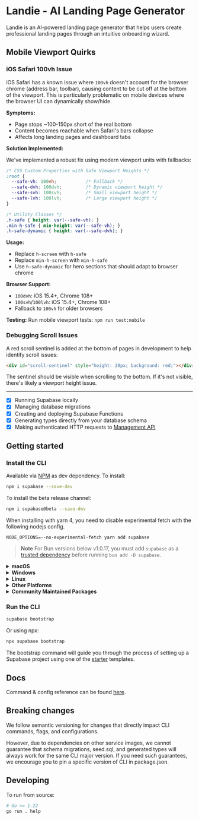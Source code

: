 # Landie - AI Landing Page Generator

Landie is an AI-powered landing page generator that helps users create professional landing pages through an intuitive onboarding wizard.

## Mobile Viewport Quirks

### iOS Safari 100vh Issue

iOS Safari has a known issue where `100vh` doesn't account for the browser chrome (address bar, toolbar), causing content to be cut off at the bottom of the viewport. This is particularly problematic on mobile devices where the browser UI can dynamically show/hide.

**Symptoms:**
- Page stops ~100-150px short of the real bottom
- Content becomes reachable when Safari's bars collapse
- Affects long landing pages and dashboard tabs

**Solution Implemented:**

We've implemented a robust fix using modern viewport units with fallbacks:

```css
/* CSS Custom Properties with Safe Viewport Heights */
:root {
  --safe-vh: 100vh;           /* Fallback */
  --safe-dvh: 100dvh;         /* Dynamic viewport height */
  --safe-svh: 100svh;         /* Small viewport height */
  --safe-lvh: 100lvh;         /* Large viewport height */
}

/* Utility Classes */
.h-safe { height: var(--safe-vh); }
.min-h-safe { min-height: var(--safe-vh); }
.h-safe-dynamic { height: var(--safe-dvh); }
```

**Usage:**
- Replace `h-screen` with `h-safe`
- Replace `min-h-screen` with `min-h-safe`
- Use `h-safe-dynamic` for hero sections that should adapt to browser chrome

**Browser Support:**
- `100dvh`: iOS 15.4+, Chrome 108+
- `100svh`/`100lvh`: iOS 15.4+, Chrome 108+
- Fallback to `100vh` for older browsers

**Testing:**
Run mobile viewport tests: `npm run test:mobile`

### Debugging Scroll Issues

A red scroll sentinel is added at the bottom of pages in development to help identify scroll issues:

```html
<div id="scroll-sentinel" style="height: 20px; background: red;"></div>
```

The sentinel should be visible when scrolling to the bottom. If it's not visible, there's likely a viewport height issue.

---

- [x] Running Supabase locally
- [x] Managing database migrations
- [x] Creating and deploying Supabase Functions
- [x] Generating types directly from your database schema
- [x] Making authenticated HTTP requests to [Management API](https://supabase.com/docs/reference/api/introduction)

## Getting started

### Install the CLI

Available via [NPM](https://www.npmjs.com) as dev dependency. To install:

```bash
npm i supabase --save-dev
```

To install the beta release channel:

```bash
npm i supabase@beta --save-dev
```

When installing with yarn 4, you need to disable experimental fetch with the following nodejs config.

```
NODE_OPTIONS=--no-experimental-fetch yarn add supabase
```

> **Note**
For Bun versions below v1.0.17, you must add `supabase` as a [trusted dependency](https://bun.sh/guides/install/trusted) before running `bun add -D supabase`.

<details>
  <summary><b>macOS</b></summary>

  Available via [Homebrew](https://brew.sh). To install:

  ```sh
  brew install supabase/tap/supabase
  ```

  To install the beta release channel:
  
  ```sh
  brew install supabase/tap/supabase-beta
  brew link --overwrite supabase-beta
  ```
  
  To upgrade:

  ```sh
  brew upgrade supabase
  ```
</details>

<details>
  <summary><b>Windows</b></summary>

  Available via [Scoop](https://scoop.sh). To install:

  ```powershell
  scoop bucket add supabase https://github.com/supabase/scoop-bucket.git
  scoop install supabase
  ```

  To upgrade:

  ```powershell
  scoop update supabase
  ```
</details>

<details>
  <summary><b>Linux</b></summary>

  Available via [Homebrew](https://brew.sh) and Linux packages.

  #### via Homebrew

  To install:

  ```sh
  brew install supabase/tap/supabase
  ```

  To upgrade:

  ```sh
  brew upgrade supabase
  ```

  #### via Linux packages

  Linux packages are provided in [Releases](https://github.com/supabase/cli/releases). To install, download the `.apk`/`.deb`/`.rpm`/`.pkg.tar.zst` file depending on your package manager and run the respective commands.

  ```sh
  sudo apk add --allow-untrusted <...>.apk
  ```

  ```sh
  sudo dpkg -i <...>.deb
  ```

  ```sh
  sudo rpm -i <...>.rpm
  ```

  ```sh
  sudo pacman -U <...>.pkg.tar.zst
  ```
</details>

<details>
  <summary><b>Other Platforms</b></summary>

  You can also install the CLI via [go modules](https://go.dev/ref/mod#go-install) without the help of package managers.

  ```sh
  go install github.com/supabase/cli@latest
  ```

  Add a symlink to the binary in `$PATH` for easier access:

  ```sh
  ln -s "$(go env GOPATH)/cli" /usr/bin/supabase
  ```

  This works on other non-standard Linux distros.
</details>

<details>
  <summary><b>Community Maintained Packages</b></summary>

  Available via [pkgx](https://pkgx.sh/). Package script [here](https://github.com/pkgxdev/pantry/blob/main/projects/supabase.com/cli/package.yml).
  To install in your working directory:

  ```bash
  pkgx install supabase
  ```

  Available via [Nixpkgs](https://nixos.org/). Package script [here](https://github.com/NixOS/nixpkgs/blob/master/pkgs/development/tools/supabase-cli/default.nix).
</details>

### Run the CLI

```bash
supabase bootstrap
```

Or using npx:

```bash
npx supabase bootstrap
```

The bootstrap command will guide you through the process of setting up a Supabase project using one of the [starter](https://github.com/supabase-community/supabase-samples/blob/main/samples.json) templates.

## Docs

Command & config reference can be found [here](https://supabase.com/docs/reference/cli/about).

## Breaking changes

We follow semantic versioning for changes that directly impact CLI commands, flags, and configurations.

However, due to dependencies on other service images, we cannot guarantee that schema migrations, seed.sql, and generated types will always work for the same CLI major version. If you need such guarantees, we encourage you to pin a specific version of CLI in package.json.

## Developing

To run from source:

```sh
# Go >= 1.22
go run . help
```
